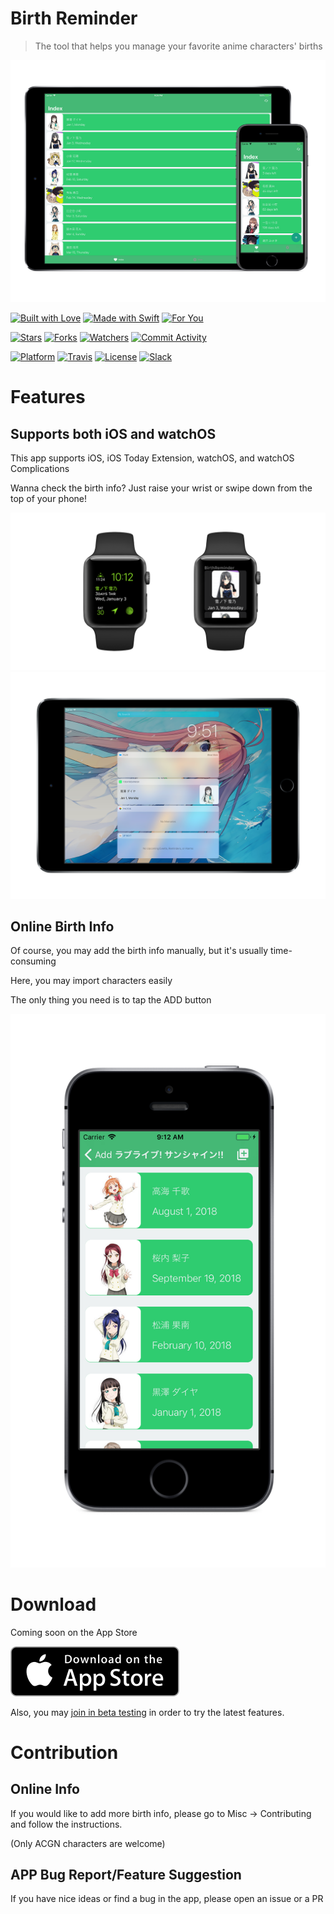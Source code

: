 # Birth Reminder

> The tool that helps you manage your favorite anime characters' births

![The index page of this app has a list of people and their birthdays](./GitHubPics/index.png)

[![Built with Love](https://forthebadge.com/images/badges/built-with-love.svg)](http://forthebadge.com)
[![Made with Swift](https://forthebadge.com/images/badges/made-with-swift.svg)](https://swift.org/)
[![For You](https://forthebadge.com/images/badges/for-you.svg)](http://forthebadge.com)

[![Stars](https://img.shields.io/github/stars/CaptainYukinoshitaHachiman/BirthReminder.svg?style=for-the-badge&label=Stars)](https://github.com/CaptainYukinoshitaHachiman/BirthReminder)
[![Forks](https://img.shields.io/github/forks/CaptainYukinoshitaHachiman/BirthReminder.svg?style=for-the-badge&label=Forks)](https://github.com/CaptainYukinoshitaHachiman/BirthReminder)
[![Watchers](https://img.shields.io/github/watchers/CaptainYukinoshitaHachiman/BirthReminder.svg?style=for-the-badge&label=Watchers)](https://github.com/CaptainYukinoshitaHachiman/BirthReminder)
[![Commit Activity](https://img.shields.io/github/commit-activity/y/CaptainYukinoshitaHachiman/BirthReminder.svg?style=for-the-badge)](https://github.com/CaptainYukinoshitaHachiman/BirthReminder)

[![Platform](https://img.shields.io/badge/Platform-iOS%20watchOS-green.svg?style=for-the-badge)](https://itunes.apple.com/us/app/birth-reminder/id1286497475?ls=1&mt=8)
[![Travis](https://img.shields.io/travis/CaptainYukinoshitaHachiman/BirthReminder.svg?style=for-the-badge)](https://www.travis-ci.org/CaptainYukinoshitaHachiman/BirthReminder)
[![License](https://img.shields.io/github/license/CaptainYukinoshitaHachiman/BirthReminder.svg?style=for-the-badge)](https://github.com/CaptainYukinoshitaHachiman/BirthReminder/blob/master/LICENSE)
[![Slack](https://img.shields.io/badge/Slack-BirthReminder-orange.svg?style=for-the-badge)](https://join.slack.com/t/birthreminder/shared_invite/enQtMjgwOTExNDA1MzE2LTkyZDQ3MWVmMmM0OWFhNzIyYzFkMGMwY2ZjMjY0ZGU1M2E2MTNjODlhNWQ1OTEzZmVlMWY4OTc5Njk0Njc1MTc)
# Features

## Supports both iOS and watchOS

This app supports iOS, iOS Today Extension, watchOS, and watchOS Complications

Wanna check the birth info? Just raise your wrist or swipe down from the top of your phone!

![](GitHubPics/applewatch.png)
![](GitHubPics/today.png)

## Online Birth Info

Of course, you may add the birth info manually, but it's usually time-consuming

Here, you may import characters easily

The only thing you need is to tap the ADD button

![Add button can be found on the upper-right corner](./GitHubPics/online.png)

# Download

Coming soon on the App Store

[![Download on the App Store](./GitHubPics/appstore.svg)](https://itunes.apple.com/us/app/birth-reminder/id1286497475?ls=1&mt=8)

Also, you may [join in beta testing](https://birth-reminder-testflight.herokuapp.com) in order to try the latest features.

# Contribution

## Online Info

If you would like to add more birth info, please go to Misc -> Contributing and follow the instructions.

(Only ACGN characters are welcome)

## APP Bug Report/Feature Suggestion

If you have nice ideas or find a bug in the app, please open an issue or a PR

<meta name="apple-itunes-app" content="app-id=1286497475">